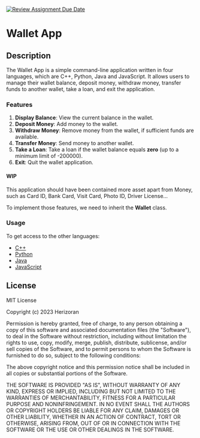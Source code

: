 [![Review Assignment Due Date](https://classroom.github.com/assets/deadline-readme-button-24ddc0f5d75046c5622901739e7c5dd533143b0c8e959d652212380cedb1ea36.svg)](https://classroom.github.com/a/hy8NMZUz)

# Wallet App

## Description
The Wallet App is a simple command-line application written in four languages, which are C++, Python, Java and JavaScript. It allows users to manage their wallet balance, deposit money, withdraw money, transfer funds to another wallet, take a loan, and exit the application.

### Features

1. **Display Balance**: View the current balance in the wallet.
2. **Deposit Money**: Add money to the wallet.
3. **Withdraw Money**: Remove money from the wallet, if sufficient funds are available.
4. **Transfer Money**: Send money to another wallet.
5. **Take a Loan**: Take a loan if the wallet balance equals **zero** (up to a minimum limit of -200000).
6. **Exit**: Quit the wallet application.

#### WIP
This application should have been contained more asset apart from Money, such as Card ID, Bank Card, Visit Card, Photo ID, Driver License...

To implement those features, we need to inherit the **Wallet** class. 

### Usage
To get access to the other languages:

* [C++](https://github.com/hei-school/cc-d1-my-wallet-Herizoran/tree/feature/cpp)
* [Python](https://github.com/hei-school/cc-d1-my-wallet-Herizoran/tree/feature/python)
* [Java](https://github.com/hei-school/cc-d1-my-wallet-Herizoran/tree/feature/java)
* [JavaScript](https://github.com/hei-school/cc-d1-my-wallet-Herizoran/tree/feature/javascript)

## License

MIT License

Copyright (c) 2023 Herizoran

Permission is hereby granted, free of charge, to any person obtaining a copy
of this software and associated documentation files (the "Software"), to deal
in the Software without restriction, including without limitation the rights
to use, copy, modify, merge, publish, distribute, sublicense, and/or sell
copies of the Software, and to permit persons to whom the Software is
furnished to do so, subject to the following conditions:

The above copyright notice and this permission notice shall be included in all
copies or substantial portions of the Software.

THE SOFTWARE IS PROVIDED "AS IS", WITHOUT WARRANTY OF ANY KIND, EXPRESS OR
IMPLIED, INCLUDING BUT NOT LIMITED TO THE WARRANTIES OF MERCHANTABILITY,
FITNESS FOR A PARTICULAR PURPOSE AND NONINFRINGEMENT. IN NO EVENT SHALL THE
AUTHORS OR COPYRIGHT HOLDERS BE LIABLE FOR ANY CLAIM, DAMAGES OR OTHER
LIABILITY, WHETHER IN AN ACTION OF CONTRACT, TORT OR OTHERWISE, ARISING FROM,
OUT OF OR IN CONNECTION WITH THE SOFTWARE OR THE USE OR OTHER DEALINGS IN THE
SOFTWARE.
